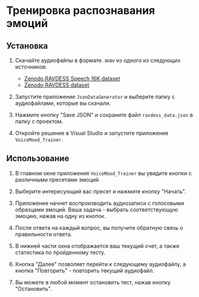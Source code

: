 # Тренировка распознавания эмоций

## Установка

1. Скачайте аудиофайлы в формате .wav из одного из следующих источников:
   - [Zenodo RAVDESS Speech 16K dataset](https://zenodo.org/records/11063852)
   - [Zenodo RAVDESS dataset](https://zenodo.org/records/1188976)

2. Запустите приложение `JsonDataGenerator` и выберите папку с аудиофайлами, которые вы скачали.

3. Нажмите кнопку "Save JSON" и сохраните файл `ravdess_data.json` в папку с проектом.

4. Откройте решение в Visual Studio и запустите приложение `VoiceMood_Trainer`.

## Использование

1. В главном окне приложения `VoiceMood_Trainer` вы увидите кнопки с различными пресетами эмоций.

2. Выберите интересующий вас пресет и нажмите кнопку "Начать".

3. Приложение начнет воспроизводить аудиозаписи с голосовыми образцами эмоций. Ваша задача - выбрать соответствующую эмоцию, нажав на одну из кнопок.

4. После ответа на каждый вопрос, вы получите обратную связь о правильности ответа.

5. В нижней части окна отображается ваш текущий счет, а также статистика по пройденному тесту.

6. Кнопка "Далее" позволяет перейти к следующему аудиофайлу, а кнопка "Повторить" - повторить текущий аудиофайл.

7. Вы можете в любой момент остановить тест, нажав кнопку "Остановить".
